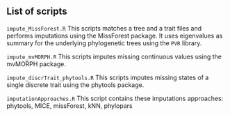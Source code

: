 
## List of scripts

`impute_MissForest.R`
This scripts matches a tree and a trait files and performs imputations using the MissForest package. It uses eigenvalues as summary for the underlying phylogenetic trees using the `PVR` library. 

`impute_mvMORPH.R`
This scripts imputes missing continuous values using the mvMORPH package.

`impute_discrTrait_phytools.R`
This scripts imputes missing states of a single discrete trait using the phytools package.

`imputationApproaches.R`
This script contains these imputations approaches: phytools, MICE, missForest, kNN, phylopars 